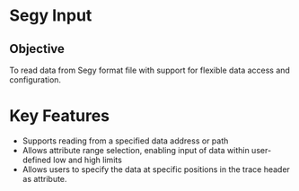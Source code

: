 # Segy Input

## Objective

To read data from Segy format file with support for flexible data access and configuration.

# Key Features

- Supports reading from a specified data address or path
- Allows attribute range selection, enabling input of data within user-defined low and high limits
- Allows users to specify the data at specific positions in the trace header as attribute.
